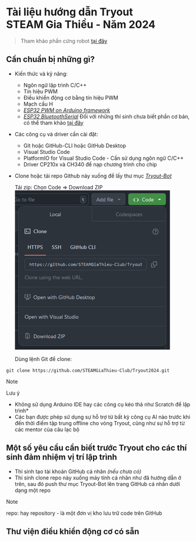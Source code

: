 # Tài liệu hướng dẫn Tryout</br> STEAM Gia Thiều - Năm 2024

> Tham khảo phần cứng robot [tại đây](mechanic/)

## Cần chuẩn bị những gì?

* Kiến thức và kỹ năng:
    - Ngôn ngữ lập trình C/C++
    - Tín hiệu PWM
    - Điều khiển động cơ bằng tín hiệu PWM
    - Mạch cầu H
    - *[ESP32 PWM on Arduino framework](https://randomnerdtutorials.com/esp32-pwm-arduino-ide/)*
    - *[ESP32 BluetoothSerial](https://randomnerdtutorials.com/esp32-bluetooth-classic-arduino-ide/)*
Đối với những thí sinh chưa biết phần cơ bản, có thể tham khảo [tại đây](https://github.com/sgtsince2022/BEGINNER_TUTORIALS)

* Các công cụ và driver cần cài đặt:
    - Git hoặc GitHub-CLI hoặc GitHub Desktop
    - Visual Studio Code
    - PlatformIO for Visual Studio Code - Cần sử dụng ngôn ngữ C/C++
    - Driver CP210x và CH340 để nạp chương trình cho chip


* Clone hoặc tải repo Github này xuống để lấy thư mục [*Tryout-Bot*](Tryout-Bot) </br>

    Tải zip: Chọn Code => Download ZIP
    ![Tải zip](image/zip-download.png)
    
    Dùng lệnh Git để clone:
```
git clone https://github.com/STEAMGiaThieu-Club/Tryout2024.git
```

> [!Note]
> Lưu ý
> * Không sử dụng Arduino IDE hay các công cụ kéo thả như Scratch để lập trình*
> * Các bạn được phép sử dụng sự hỗ trợ từ bất kỳ công cụ AI nào trước khi đến thời điểm tập trung offline cho vòng Tryout, cũng như sự hỗ trợ từ các mentor của câu lạc bộ

## Một số yêu cầu cần biết trước Tryout cho các thí sinh đảm nhiệm vị trí lập trình

* Thí sinh tạo tài khoản GitHub cá nhân *(nếu chưa có)*
* Thí sinh clone repo này xuống máy tính cá nhân như đã hướng dẫn ở trên, sau đó push thư mục Tryout-Bot lên trang GitHub cá nhân dưới dạng một repo

> [!NOTE]
> repo: hay repository - là một đơn vị kho lưu trữ code trên GitHub

## Thư viện điều khiển động cơ có sẵn